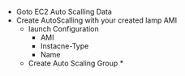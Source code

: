 * Goto EC2 Auto Scalling Data 
* Create AutoScalling with your created lamp AMI 
    * launch Configuration  
        * AMI
        * Instacne-Type
        * Name 
    * Create Auto Scaling Group 
        * 